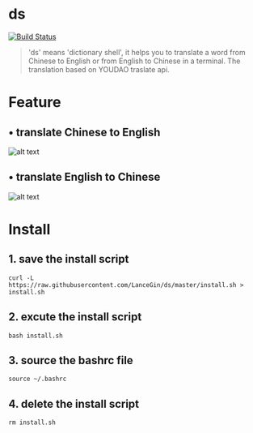 # ds
[![Build Status](https://travis-ci.org/LanceGin/ds.svg?branch=master)](https://travis-ci.org/LanceGin/ds)

>    'ds' means 'dictionary shell', it helps you to translate a word from Chinese to English or from English to Chinese in a terminal. The translation based on YOUDAO traslate api.

# Feature

## • translate Chinese to English

![alt text](http://wx1.sinaimg.cn/mw1024/89243dfbgy1fdwz01bf4lg20n80cctg6.gif "Title")

## • translate English to Chinese

![alt text](http://wx3.sinaimg.cn/mw1024/89243dfbgy1fdwz04r67ag20ko09wn1b.gif "Title")

# Install

## 1. save the install script

	curl -L https://raw.githubusercontent.com/LanceGin/ds/master/install.sh > install.sh
  
## 2. excute the install script

	bash install.sh
  
## 3. source the bashrc file

	source ~/.bashrc
  
## 4. delete the install script

	rm install.sh
	
